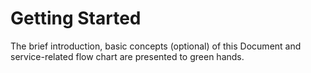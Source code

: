 # Getting Started

The brief introduction, basic concepts (optional) of this Document and service-related flow chart are presented to green hands.
